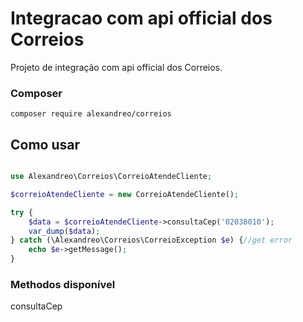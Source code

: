 # Integracao com api official dos Correios

Projeto de integração com api official dos Correios.

### Composer
```
composer require alexandreo/correios
```

## Como usar
```php

use Alexandreo\Correios\CorreioAtendeCliente;

$correioAtendeCliente = new CorreioAtendeCliente();

try {
    $data = $correioAtendeCliente->consultaCep('02038010');
    var_dump($data);
} catch (\Alexandreo\Correios\CorreioException $e) {//get error
    echo $e->getMessage();
}
```

### Methodos disponível
consultaCep
